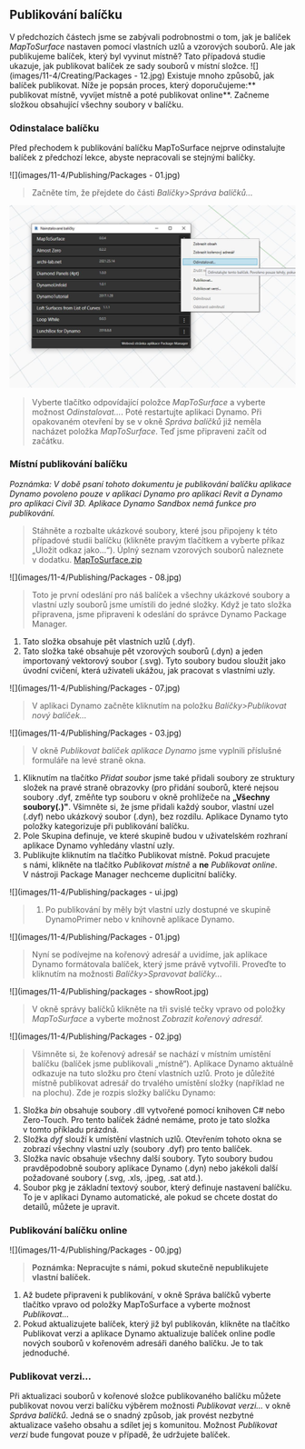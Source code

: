 ## Publikování balíčku

V předchozích částech jsme se zabývali podrobnostmi o tom, jak je balíček *MapToSurface* nastaven pomocí vlastních uzlů a vzorových souborů.  Ale jak publikujeme balíček, který byl vyvinut místně?  Tato případová studie ukazuje, jak publikovat balíček ze sady souborů v místní složce.
![](images/11-4/Creating/Packages - 12.jpg)
Existuje mnoho způsobů, jak balíček publikovat. Níže je popsán proces, který doporučujeme:** publikovat místně, vyvíjet místně a poté publikovat online**.  Začneme složkou obsahující všechny soubory v balíčku.

### Odinstalace balíčku
Před přechodem k publikování balíčku MapToSurface nejprve odinstalujte balíček z předchozí lekce, abyste nepracovali se stejnými balíčky.

![](images/11-4/Publishing/Packages - 01.jpg)
> Začněte tím, že přejdete do části *Balíčky>Správa balíčků...*

![](images/11-4/Publishing/uninstall.jpg)
> Vyberte tlačítko odpovídající položce *MapToSurface* a vyberte možnost *Odinstalovat...*. Poté restartujte aplikaci Dynamo. Při opakovaném otevření by se v okně *Správa balíčků* již neměla nacházet položka *MapToSurface*. Teď jsme připraveni začít od začátku.

### Místní publikování balíčku

*Poznámka: V době psaní tohoto dokumentu je publikování balíčku aplikace Dynamo povoleno pouze v aplikaci Dynamo pro aplikaci Revit a Dynamo pro aplikaci Civil 3D.  Aplikace Dynamo Sandbox nemá funkce pro publikování.*

> Stáhněte a rozbalte ukázkové soubory, které jsou připojeny k této případové studii balíčku (klikněte pravým tlačítkem a vyberte příkaz „Uložit odkaz jako...“). Úplný seznam vzorových souborů naleznete v dodatku. [MapToSurface.zip](datasets/11-4/MapToSurface.zip)

![](images/11-4/Publishing/Packages - 08.jpg)
> Toto je první odeslání pro náš balíček a všechny ukázkové soubory a vlastní uzly souborů jsme umístili do jedné složky.  Když je tato složka připravena, jsme připraveni k odeslání do správce Dynamo Package Manager.
1. Tato složka obsahuje pět vlastních uzlů (.dyf).
2. Tato složka také obsahuje pět vzorových souborů (.dyn) a jeden importovaný vektorový soubor (.svg). Tyto soubory budou sloužit jako úvodní cvičení, která uživateli ukážou, jak pracovat s vlastními uzly.

![](images/11-4/Publishing/Packages - 07.jpg)
> V aplikaci Dynamo začněte kliknutím na položku *Balíčky>Publikovat nový balíček...*

![](images/11-4/Publishing/Packages - 03.jpg)
> V okně *Publikovat balíček aplikace Dynamo* jsme vyplnili příslušné formuláře na levé straně okna.
1. Kliknutím na tlačítko *Přidat soubor* jsme také přidali soubory ze struktury složek na pravé straně obrazovky (pro přidání souborů, které nejsou soubory .dyf, změňte typ souboru v okně prohlížeče na **„Všechny soubory(*.*)"**. Všimněte si, že jsme přidali každý soubor, vlastní uzel (.dyf) nebo ukázkový soubor (.dyn), bez rozdílu. Aplikace Dynamo tyto položky kategorizuje při publikování balíčku.
2. Pole Skupina definuje, ve které skupině budou v uživatelském rozhraní aplikace Dynamo vyhledány vlastní uzly.
3. Publikujte kliknutím na tlačítko Publikovat místně. Pokud pracujete s námi, klikněte na tlačítko *Publikovat místně* a **ne** *Publikovat online*. V nástroji Package Manager nechceme duplicitní balíčky.

![](images/11-4/Publishing/packages - ui.jpg)
> 1. Po publikování by měly být vlastní uzly dostupné ve skupině DynamoPrimer nebo v knihovně aplikace Dynamo.

![](images/11-4/Publishing/Packages - 01.jpg)
> Nyní se podívejme na kořenový adresář a uvidíme, jak aplikace Dynamo formátovala balíček, který jsme právě vytvořili. Proveďte to kliknutím na možnosti *Balíčky>Spravovat balíčky...*

![](images/11-4/Publishing/packages - showRoot.jpg)
> V okně správy balíčků klikněte na tři svislé tečky vpravo od položky *MapToSurface* a vyberte možnost *Zobrazit kořenový adresář.*

![](images/11-4/Publishing/Packages - 02.jpg)
> Všimněte si, že kořenový adresář se nachází v místním umístění balíčku (balíček jsme publikovali „místně“).  Aplikace Dynamo aktuálně odkazuje na tuto složku pro čtení vlastních uzlů. Proto je důležité místně publikovat adresář do trvalého umístění složky (například ne na plochu). Zde je rozpis složky balíčku Dynamo:
1. Složka *bin* obsahuje soubory .dll vytvořené pomocí knihoven C# nebo Zero-Touch.  Pro tento balíček žádné nemáme, proto je tato složka v tomto příkladu prázdná.
2. Složka *dyf* slouží k umístění vlastních uzlů.  Otevřením tohoto okna se zobrazí všechny vlastní uzly (soubory .dyf) pro tento balíček.
3. Složka navíc obsahuje všechny další soubory.  Tyto soubory budou pravděpodobně soubory aplikace Dynamo (.dyn) nebo jakékoli další požadované soubory (.svg, .xls, .jpeg, .sat atd.).
4. Soubor pkg je základní textový soubor, který definuje nastavení balíčku. To je v aplikaci Dynamo automatické, ale pokud se chcete dostat do detailů, můžete je upravit.

### Publikování balíčku online

![](images/11-4/Publishing/Packages - 00.jpg)
> **Poznámka: Nepracujte s námi, pokud skutečně nepublikujete vlastní balíček.**
1. Až budete připraveni k publikování, v okně Správa balíčků vyberte tlačítko vpravo od položky MapToSurface a vyberte možnost *Publikovat...*
2. Pokud aktualizujete balíček, který již byl publikován, klikněte na tlačítko Publikovat verzi a aplikace Dynamo aktualizuje balíček online podle nových souborů v kořenovém adresáři daného balíčku. Je to tak jednoduché.

### Publikovat verzi...
Při aktualizaci souborů v kořenové složce publikovaného balíčku můžete publikovat novou verzi balíčku výběrem možnosti *Publikovat verzi...* v okně *Správa balíčků*.  Jedná se o snadný způsob, jak provést nezbytné aktualizace vašeho obsahu a sdílet jej s komunitou.  Možnost *Publikovat verzi* bude fungovat pouze v případě, že udržujete balíček.
